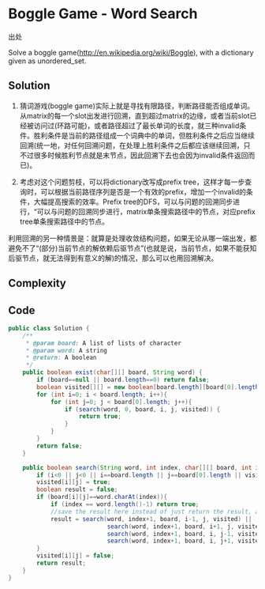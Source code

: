 # Boggle Game - Word Search

出处

Solve a boggle game(http://en.wikipedia.org/wiki/Boggle), with a dictionary given as unordered_set.

## Solution

1)	猜词游戏(boggle game)实际上就是寻找有限路径，判断路径能否组成单词。从matrix的每一个slot出发进行回溯，直到超过matrix的边缘，或者当前slot已经被访问过(环路可能)，或者路径超过了最长单词的长度，就三种invalid条件。胜利条件是当前的路径组成一个词典中的单词，但胜利条件之后应当继续回溯(统一地，对任何回溯问题，在处理上胜利条件之后都应该继续回溯，只不过很多时候胜利节点就是末节点，因此回溯下去也会因为invalid条件返回而已)。

2)	考虑对这个问题剪枝，可以将dictionary改写成prefix tree，这样才每一步查询时，可以根据当前路径序列是否是一个有效的prefix，增加一个invalid的条件，大幅提高搜索的效率。Prefix tree的DFS，可以与问题的回溯同步进行，“可以与问题的回溯同步进行，matrix单条搜索路径中的节点，对应prefix tree单条搜索路径中的节点。

利用回溯的另一种情景是：就算是处理收敛结构问题，如果无论从哪一端出发，都避免不了“(部分)当前节点的解依赖后驱节点”(也就是说，当前节点，如果不能获知后驱节点，就无法得到有意义的解)的情况，那么可以也用回溯解决。

## Complexity

## Code
 
```java
public class Solution {
    /**
     * @param board: A list of lists of character
     * @param word: A string
     * @return: A boolean
     */
    public boolean exist(char[][] board, String word) {
        if (board==null || board.length==0) return false;
        boolean visited[][] = new boolean[board.length][board[0].length];
        for (int i=0; i < board.length; i++){
            for (int j=0; j < board[0].length; j++){
                if (search(word, 0, board, i, j, visited)) {
                    return true;
                }
            }
        }
        return false;
    }

    public boolean search(String word, int index, char[][] board, int i, int j, boolean[][] visited){
        if (i<0 || j<0 || i==board.length || j==board[0].length || visited[i][j]==true) return false;
        visited[i][j] = true;
        boolean result = false;
        if (board[i][j]==word.charAt(index)){
            if (index == word.length()-1) return true;
            //save the result here instead of just return the result, as we need to unset the visited matrix before return
            result = search(word, index+1, board, i-1, j, visited) ||
                            search(word, index+1, board, i+1, j, visited) ||
                            search(word, index+1, board, i, j-1, visited) ||
                            search(word, index+1, board, i, j+1, visited);
        }
        visited[i][j] = false;
        return result;
    }
}
```

